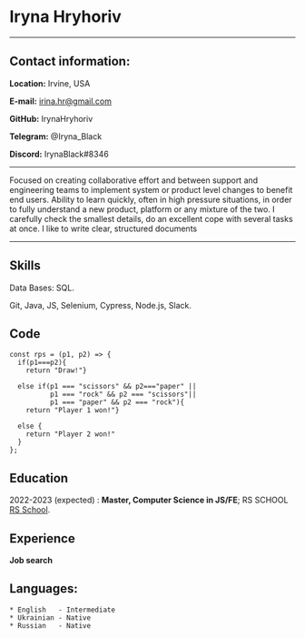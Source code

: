 Iryna Hryhoriv 
==============
---------------------     ---------------------

Contact information:
--------------------

**Location:**  Irvine, USA

**E-mail:**    irina.hr@gmail.com

**GitHub:**    IrynaHryhoriv

**Telegram:** @Iryna_Black

**Discord:**   IrynaBlack#8346

---------------------     ----------------------
Focused on creating collaborative effort and between support and engineering teams to implement system
or product level changes to benefit end users. Ability to learn quickly, often in high pressure situations, in
order to fully understand a new product, platform or any mixture of the two.
I carefully check the smallest details, do an excellent cope with several tasks at once. I like to write clear,
structured documents

---------------------------------------------------


Skills
------
Data Bases: SQL.

Git, Java, JS, Selenium, Cypress, Node.js, Slack.

Code 
----
```
const rps = (p1, p2) => {
  if(p1===p2){
    return "Draw!"}
  
  else if(p1 === "scissors" && p2==="paper" ||
          p1 === "rock" && p2 === "scissors"|| 
          p1 === "paper" && p2 === "rock"){
    return "Player 1 won!"}
  
  else {
    return "Player 2 won!"
  }
};
```

Education
---------

2022-2023 (expected)
:   **Master, Computer Science in JS/FE**; RS SCHOOL [RS School](https://rs.school/).

Experience
----------
**Job search**

Languages:
----------
    * English   - Intermediate
    * Ukrainian - Native
    * Russian   - Native
